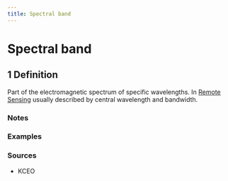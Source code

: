 ```yaml
---
title: Spectral band
---
```


# Spectral band

## 1 Definition

Part of the electromagnetic spectrum of specific wavelengths. In [Remote Sensing](../remote_sensing) usually described by central wavelength and bandwidth. 

### Notes 

### Examples 

### Sources
- KCEO